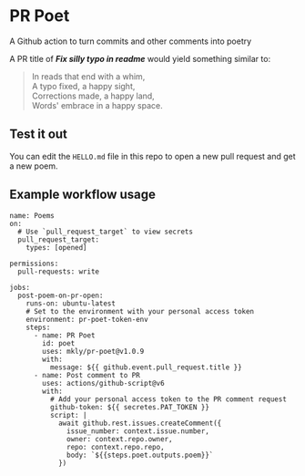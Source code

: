 # PR Poet

A Github action to turn commits and other comments into poetry

A PR title of **_Fix silly typo in readme_** would yield something similar to:

> In reads that end with a whim,<br/>
> A typo fixed, a happy sight,<br/>
> Corrections made, a happy land,<br/>
> Words' embrace in a happy space.<br/>

## Test it out

You can edit the `HELLO.md` file in this repo to open a new pull request and get a new poem.

## Example workflow usage

```
name: Poems
on:
  # Use `pull_request_target` to view secrets
  pull_request_target:
    types: [opened]

permissions:
  pull-requests: write

jobs:
  post-poem-on-pr-open:
    runs-on: ubuntu-latest
    # Set to the environment with your personal access token
    environment: pr-poet-token-env
    steps:
      - name: PR Poet
        id: poet
        uses: mkly/pr-poet@v1.0.9
        with:
          message: ${{ github.event.pull_request.title }}
      - name: Post comment to PR
        uses: actions/github-script@v6
        with:
          # Add your personal access token to the PR comment request
          github-token: ${{ secretes.PAT_TOKEN }}
          script: |
            await github.rest.issues.createComment({
              issue_number: context.issue.number,
              owner: context.repo.owner,
              repo: context.repo.repo,
              body: `${{steps.poet.outputs.poem}}`
            })
```
